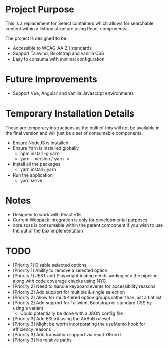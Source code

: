 # Project Purpose

This is a replacement for Select containers which allows for searchable content within a listbox structure using React components. 

The project is designed to be:

- Accessible to WCAG AA 2.1 standards
- Support Tailwind, Bootstrap and vanilla CSS
- Easy to consume with minimal configuration

# Future Improvements

- Support Vue, Angular and vanilla Javascript environments

# Temporary Installation Details

These are temporary instructions as the bulk of this will not be available in the final version and will just be a set of consumable components.

- Ensure NodeJS is installed
- Ensure Yarn is installed globally
    - npm install -g yarn
    - yarn --version / yarn -v
- Install all the packages
    - yarn install / yarn
- Run the application
    - yarn serve

# Notes

- Designed to work with React v18
- Current Webpack integration is only for developmental purposes
- core.scss is consumable within the parent component if you wish to use the out of the box implementation

# TODO

- [Priority 1] Disable selected options
- [Priority 1] Ability to remove a selected option
- [Priority 1] JEST and Playwright testing needs adding into the pipeline along with code coverage checks using NYC
- [Priority 2] Need to handle keyboard events for accessibility reasons
- [Priority 2] Add support for multiple & single selection
- [Priority 2] Allow for multi-tiered option groups rather than just a flat list
- [Priority 2] Add support for Tailwind, Bootstrap or standard CSS by using a variant
  - Could potentially be done with a JSON config file
- [Priority 3] Add ESLint using the AirBnB ruleset
- [Priority 3] Might be worth incorporating the useMemo hook for efficiency reasons
- [Priority 3] Add translation support via react-i18next
- [Priority 3] No relative paths